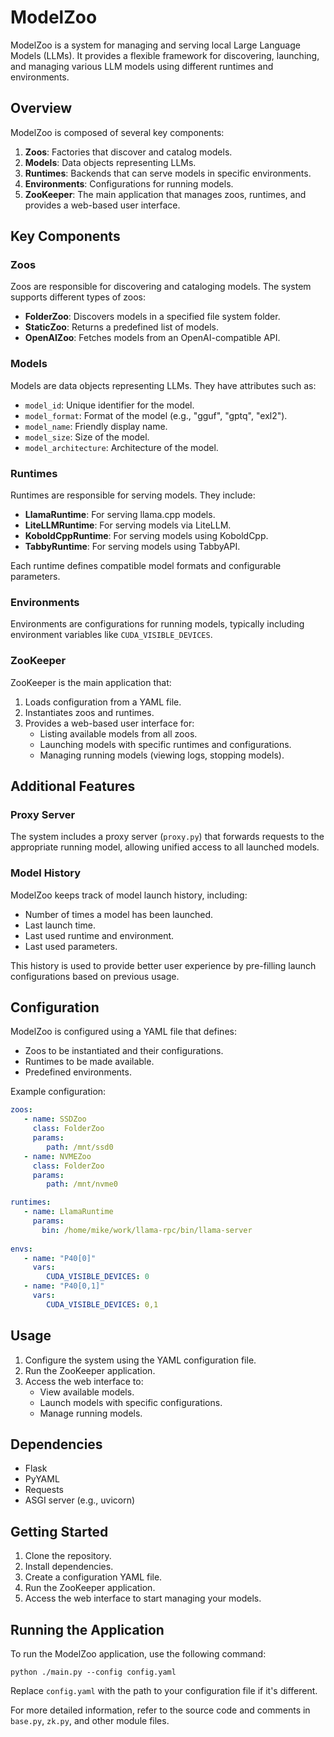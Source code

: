 # ModelZoo

ModelZoo is a system for managing and serving local Large Language Models (LLMs). It provides a flexible framework for discovering, launching, and managing various LLM models using different runtimes and environments.

## Overview

ModelZoo is composed of several key components:

1. **Zoos**: Factories that discover and catalog models.
2. **Models**: Data objects representing LLMs.
3. **Runtimes**: Backends that can serve models in specific environments.
4. **Environments**: Configurations for running models.
5. **ZooKeeper**: The main application that manages zoos, runtimes, and provides a web-based user interface.

## Key Components

### Zoos

Zoos are responsible for discovering and cataloging models. The system supports different types of zoos:

- **FolderZoo**: Discovers models in a specified file system folder.
- **StaticZoo**: Returns a predefined list of models.
- **OpenAIZoo**: Fetches models from an OpenAI-compatible API.

### Models

Models are data objects representing LLMs. They have attributes such as:

- `model_id`: Unique identifier for the model.
- `model_format`: Format of the model (e.g., "gguf", "gptq", "exl2").
- `model_name`: Friendly display name.
- `model_size`: Size of the model.
- `model_architecture`: Architecture of the model.

### Runtimes

Runtimes are responsible for serving models. They include:

- **LlamaRuntime**: For serving llama.cpp models.
- **LiteLLMRuntime**: For serving models via LiteLLM.
- **KoboldCppRuntime**: For serving models using KoboldCpp.
- **TabbyRuntime**: For serving models using TabbyAPI.

Each runtime defines compatible model formats and configurable parameters.

### Environments

Environments are configurations for running models, typically including environment variables like `CUDA_VISIBLE_DEVICES`.

### ZooKeeper

ZooKeeper is the main application that:

1. Loads configuration from a YAML file.
2. Instantiates zoos and runtimes.
3. Provides a web-based user interface for:
   - Listing available models from all zoos.
   - Launching models with specific runtimes and configurations.
   - Managing running models (viewing logs, stopping models).

## Additional Features

### Proxy Server

The system includes a proxy server (`proxy.py`) that forwards requests to the appropriate running model, allowing unified access to all launched models.

### Model History

ModelZoo keeps track of model launch history, including:

- Number of times a model has been launched.
- Last launch time.
- Last used runtime and environment.
- Last used parameters.

This history is used to provide better user experience by pre-filling launch configurations based on previous usage.

## Configuration

ModelZoo is configured using a YAML file that defines:

- Zoos to be instantiated and their configurations.
- Runtimes to be made available.
- Predefined environments.

Example configuration:

```yaml
zoos:
   - name: SSDZoo
     class: FolderZoo
     params:
        path: /mnt/ssd0
   - name: NVMEZoo
     class: FolderZoo
     params:
        path: /mnt/nvme0

runtimes:
   - name: LlamaRuntime
     params:
       bin: /home/mike/work/llama-rpc/bin/llama-server
       
envs:
   - name: "P40[0]"
     vars:
        CUDA_VISIBLE_DEVICES: 0
   - name: "P40[0,1]"
     vars:
        CUDA_VISIBLE_DEVICES: 0,1
```

## Usage

1. Configure the system using the YAML configuration file.
2. Run the ZooKeeper application.
3. Access the web interface to:
   - View available models.
   - Launch models with specific configurations.
   - Manage running models.

## Dependencies

- Flask
- PyYAML
- Requests
- ASGI server (e.g., uvicorn)

## Getting Started

1. Clone the repository.
2. Install dependencies.
3. Create a configuration YAML file.
4. Run the ZooKeeper application.
5. Access the web interface to start managing your models.

## Running the Application

To run the ModelZoo application, use the following command:

```
python ./main.py --config config.yaml
```

Replace `config.yaml` with the path to your configuration file if it's different.

For more detailed information, refer to the source code and comments in `base.py`, `zk.py`, and other module files.
